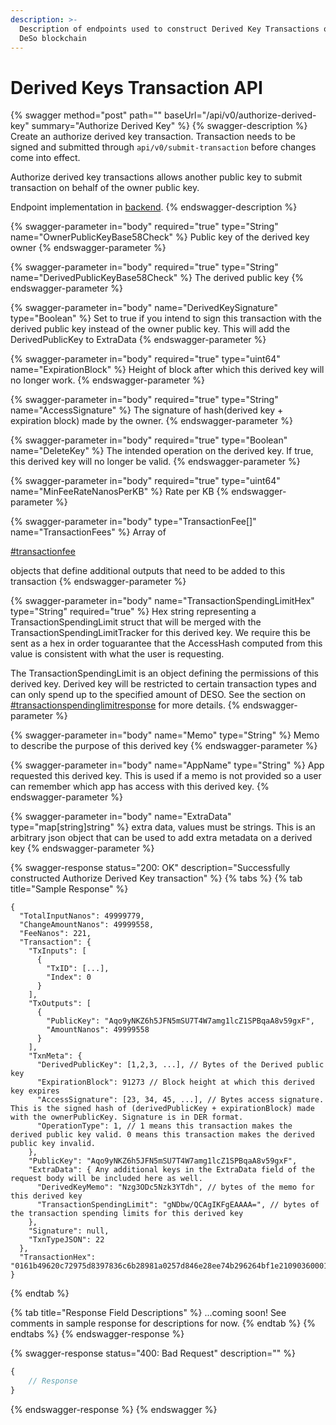 ```yaml
---
description: >-
  Description of endpoints used to construct Derived Key Transactions on the
  DeSo blockchain
---
```


# Derived Keys Transaction API

{% swagger method="post" path="" baseUrl="/api/v0/authorize-derived-key" summary="Authorize Derived Key" %}
{% swagger-description %}
Create an authorize derived key transaction. Transaction needs to be signed and submitted through `api/v0/submit-transaction` before changes come into effect.

Authorize derived key transactions allows another public key to submit transaction on behalf of the owner public key.

Endpoint implementation in [backend](https://github.com/deso-protocol/backend/blob/954490fee2319072a9d6af710e3a3dd21bfc4f2d/routes/transaction.go#L2646).
{% endswagger-description %}

{% swagger-parameter in="body" required="true" type="String" name="OwnerPublicKeyBase58Check" %}
Public key of the derived key owner
{% endswagger-parameter %}

{% swagger-parameter in="body" required="true" type="String" name="DerivedPublicKeyBase58Check" %}
The derived public key
{% endswagger-parameter %}

{% swagger-parameter in="body" name="DerivedKeySignature" type="Boolean" %}
Set to true if you intend to sign this transaction with the derived public key instead of the owner public key. This will add the DerivedPublicKey to ExtraData
{% endswagger-parameter %}

{% swagger-parameter in="body" required="true" type="uint64" name="ExpirationBlock" %}
Height of block after which this derived key will no longer work.
{% endswagger-parameter %}

{% swagger-parameter in="body" required="true" type="String" name="AccessSignature" %}
The signature of hash(derived key + expiration block) made by the owner.
{% endswagger-parameter %}

{% swagger-parameter in="body" required="true" type="Boolean" name="DeleteKey" %}
The intended operation on the derived key. If true, this derived key will no longer be valid.
{% endswagger-parameter %}

{% swagger-parameter in="body" required="true" type="uint64" name="MinFeeRateNanosPerKB" %}
Rate per KB
{% endswagger-parameter %}

{% swagger-parameter in="body" type="TransactionFee[]" name="TransactionFees" %}
Array of

[#transactionfee](./#transactionfee "mention")

objects that define additional outputs that need to be added to this transaction
{% endswagger-parameter %}

{% swagger-parameter in="body" name="TransactionSpendingLimitHex" type="String" required="true" %}
Hex string representing a TransactionSpendingLimit struct that will be merged with the TransactionSpendingLimitTracker for this derived key. We require this be sent as a hex in order toguarantee that the AccessHash computed from this value is consistent with what the user is requesting.

The TransactionSpendingLimit is an object defining the permissions of this derived key. Derived key will be restricted to certain transaction types and can only spend up to the specified amount of DESO. See the section on [#transactionspendinglimitresponse](../api/#transactionspendinglimitresponse "mention") for more details.     &#x20;
{% endswagger-parameter %}

{% swagger-parameter in="body" name="Memo" type="String" %}
Memo to describe the purpose of this derived key
{% endswagger-parameter %}

{% swagger-parameter in="body" name="AppName" type="String" %}
App requested this derived key. This is used if a memo is not provided so a user can remember which app has access with this derived key.
{% endswagger-parameter %}

{% swagger-parameter in="body" name="ExtraData" type="map[string]string" %}
extra data, values must be strings. This is an arbitrary json object that can be used to add extra metadata on a derived key
{% endswagger-parameter %}

{% swagger-response status="200: OK" description="Successfully constructed Authorize Derived Key transaction" %}
{% tabs %}
{% tab title="Sample Response" %}
```json5
{
  "TotalInputNanos": 49999779,
  "ChangeAmountNanos": 49999558,
  "FeeNanos": 221,
  "Transaction": {
    "TxInputs": [
      {
        "TxID": [...],
        "Index": 0
      }
    ],
    "TxOutputs": [
      {
        "PublicKey": "Aqo9yNKZ6h5JFN5mSU7T4W7amg1lcZ1SPBqaA8v59gxF",
        "AmountNanos": 49999558
      }
    ],
    "TxnMeta": {
      "DerivedPublicKey": [1,2,3, ...], // Bytes of the Derived public key 
      "ExpirationBlock": 91273 // Block height at which this derived key expires
      "AccessSignature": [23, 34, 45, ...], // Bytes access signature. This is the signed hash of (derivedPublicKey + expirationBlock) made with the ownerPublicKey. Signature is in DER format.
      "OperationType": 1, // 1 means this transaction makes the derived public key valid. 0 means this transaction makes the derived public key invalid.
    },
    "PublicKey": "Aqo9yNKZ6h5JFN5mSU7T4W7amg1lcZ1SPBqaA8v59gxF",
    "ExtraData": { Any additional keys in the ExtraData field of the request body will be included here as well.
      "DerivedKeyMemo": "Nzg3ODc5Nzk3YTdh", // bytes of the memo for this derived key
      "TransactionSpendingLimit": "gNDbw/QCAgIKFgEAAAA=", // bytes of the transaction spending limits for this derived key
    },
    "Signature": null,
    "TxnTypeJSON": 22
  },
  "TransactionHex": "0161b49620c72975d8397836c6b28981a0257d846e28ee74b296264bf1e2109036000102aa3dc8d299ea1e4914de66494ed3e16eda9a0d65719d523c1a9a03cbf9f60c45c6ddeb17152167f80ea6908b93cca921a2a49ef268ad373756b5ba45aff4e06bf7a31f7f20c0012102aa3dc8d299ea1e4914de66494ed3e16eda9a0d65719d523c1a9a03cbf9f60c450000"
}
```
{% endtab %}

{% tab title="Response Field Descriptions" %}
...coming soon! See comments in sample response for descriptions for now.
{% endtab %}
{% endtabs %}
{% endswagger-response %}

{% swagger-response status="400: Bad Request" description="" %}
```javascript
{
    // Response
}
```
{% endswagger-response %}
{% endswagger %}
